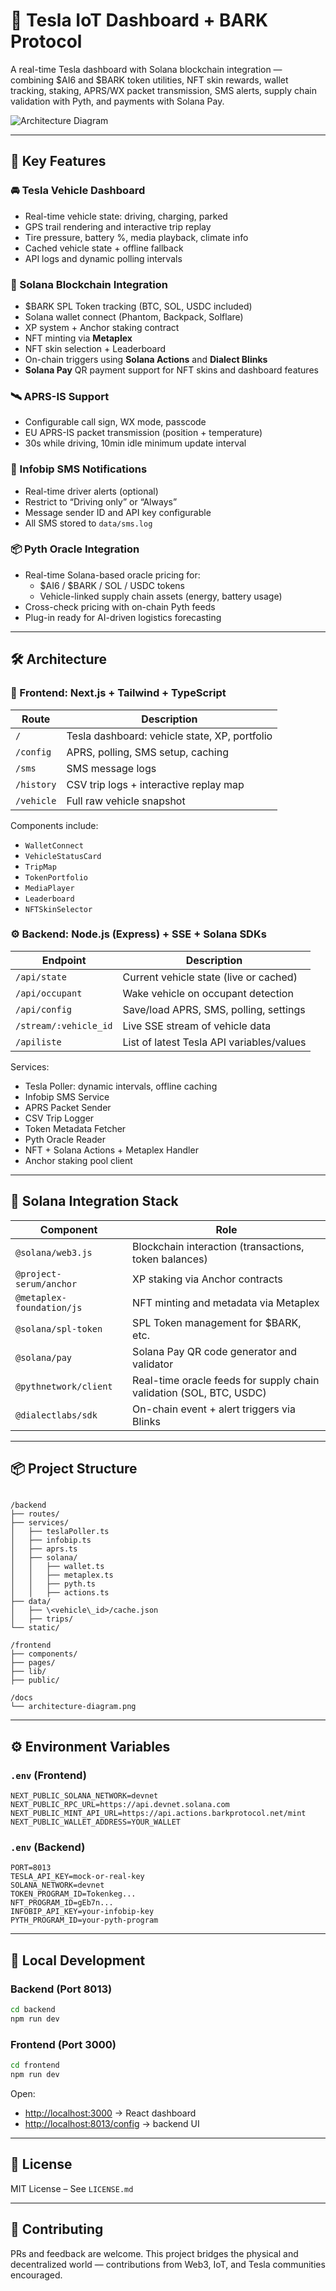 # 🚗 Tesla IoT Dashboard + BARK Protocol

A real-time Tesla dashboard with Solana blockchain integration — combining $AI6 and $BARK token utilities, NFT skin rewards, wallet tracking, staking, APRS/WX packet transmission, SMS alerts, supply chain validation with Pyth, and payments with Solana Pay.

![Architecture Diagram](./docs/architecture-diagram.png)

---

## 🚀 Key Features

### 🚘 Tesla Vehicle Dashboard
- Real-time vehicle state: driving, charging, parked
- GPS trail rendering and interactive trip replay
- Tire pressure, battery %, media playback, climate info
- Cached vehicle state + offline fallback
- API logs and dynamic polling intervals

### 🔐 Solana Blockchain Integration
- $BARK SPL Token tracking (BTC, SOL, USDC included)
- Solana wallet connect (Phantom, Backpack, Solflare)
- XP system + Anchor staking contract
- NFT minting via **Metaplex**
- NFT skin selection + Leaderboard
- On-chain triggers using **Solana Actions** and **Dialect Blinks**
- **Solana Pay** QR payment support for NFT skins and dashboard features

### 🛰 APRS-IS Support
- Configurable call sign, WX mode, passcode
- EU APRS-IS packet transmission (position + temperature)
- 30s while driving, 10min idle minimum update interval

### 📲 Infobip SMS Notifications
- Real-time driver alerts (optional)
- Restrict to “Driving only” or “Always”
- Message sender ID and API key configurable
- All SMS stored to `data/sms.log`

### 📦 Pyth Oracle Integration
- Real-time Solana-based oracle pricing for:
  - $AI6 / $BARK / SOL / USDC tokens
  - Vehicle-linked supply chain assets (energy, battery usage)
- Cross-check pricing with on-chain Pyth feeds
- Plug-in ready for AI-driven logistics forecasting

---

## 🛠 Architecture

### 🧩 Frontend: Next.js + Tailwind + TypeScript

| Route      | Description                                        |
|------------|----------------------------------------------------|
| `/`        | Tesla dashboard: vehicle state, XP, portfolio      |
| `/config`  | APRS, polling, SMS setup, caching                  |
| `/sms`     | SMS message logs                                   |
| `/history` | CSV trip logs + interactive replay map             |
| `/vehicle` | Full raw vehicle snapshot                          |

Components include:
- `WalletConnect`
- `VehicleStatusCard`
- `TripMap`
- `TokenPortfolio`
- `MediaPlayer`
- `Leaderboard`
- `NFTSkinSelector`

### ⚙️ Backend: Node.js (Express) + SSE + Solana SDKs

| Endpoint             | Description                                      |
|----------------------|--------------------------------------------------|
| `/api/state`         | Current vehicle state (live or cached)           |
| `/api/occupant`      | Wake vehicle on occupant detection               |
| `/api/config`        | Save/load APRS, SMS, polling, settings           |
| `/stream/:vehicle_id`| Live SSE stream of vehicle data                  |
| `/apiliste`          | List of latest Tesla API variables/values        |

Services:
- Tesla Poller: dynamic intervals, offline caching
- Infobip SMS Service
- APRS Packet Sender
- CSV Trip Logger
- Token Metadata Fetcher
- Pyth Oracle Reader
- NFT + Solana Actions + Metaplex Handler
- Anchor staking pool client

---

## 🔗 Solana Integration Stack

| Component        | Role                                                                 |
|------------------|----------------------------------------------------------------------|
| `@solana/web3.js` | Blockchain interaction (transactions, token balances)               |
| `@project-serum/anchor` | XP staking via Anchor contracts                               |
| `@metaplex-foundation/js` | NFT minting and metadata via Metaplex                       |
| `@solana/spl-token` | SPL Token management for $BARK, etc.                              |
| `@solana/pay` | Solana Pay QR code generator and validator                              |
| `@pythnetwork/client` | Real-time oracle feeds for supply chain validation (SOL, BTC, USDC)   |
| `@dialectlabs/sdk` | On-chain event + alert triggers via Blinks                         |

---

## 📦 Project Structure

```

/backend
├── routes/
├── services/
│   ├── teslaPoller.ts
│   ├── infobip.ts
│   ├── aprs.ts
│   ├── solana/
│   │   ├── wallet.ts
│   │   ├── metaplex.ts
│   │   ├── pyth.ts
│   │   ├── actions.ts
├── data/
│   ├── \<vehicle\_id>/cache.json
│   ├── trips/
└── static/

/frontend
├── components/
├── pages/
├── lib/
├── public/

/docs
└── architecture-diagram.png

````

---

## ⚙️ Environment Variables

### `.env` (Frontend)
```env
NEXT_PUBLIC_SOLANA_NETWORK=devnet
NEXT_PUBLIC_RPC_URL=https://api.devnet.solana.com
NEXT_PUBLIC_MINT_API_URL=https://api.actions.barkprotocol.net/mint
NEXT_PUBLIC_WALLET_ADDRESS=YOUR_WALLET
````

### `.env` (Backend)

```env
PORT=8013
TESLA_API_KEY=mock-or-real-key
SOLANA_NETWORK=devnet
TOKEN_PROGRAM_ID=Tokenkeg...
NFT_PROGRAM_ID=gEb7n...
INFOBIP_API_KEY=your-infobip-key
PYTH_PROGRAM_ID=your-pyth-program
```

---

## 🧪 Local Development

### Backend (Port 8013)

```bash
cd backend
npm run dev
```

### Frontend (Port 3000)

```bash
cd frontend
npm run dev
```

Open:

* [http://localhost:3000](http://localhost:3000) → React dashboard
* [http://localhost:8013/config](http://localhost:8013/config) → backend UI

---

## 📜 License

MIT License – See `LICENSE.md`

---

## 🤝 Contributing

PRs and feedback are welcome. This project bridges the physical and decentralized world — contributions from Web3, IoT, and Tesla communities encouraged.
